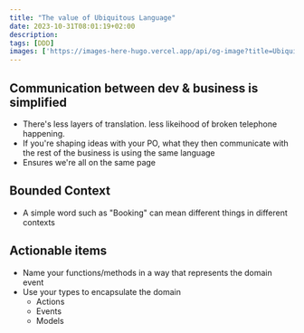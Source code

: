 ```yaml
---
title: "The value of Ubiquitous Language"
date: 2023-10-31T08:01:19+02:00
description: 
tags: [DDD]
images: ['https://images-here-hugo.vercel.app/api/og-image?title=Ubiquitous+Language']
---
```


## Communication between dev & business is simplified
- There's less layers of translation. less likeihood of broken telephone happening.
- If you're shaping ideas with your PO, what they then communicate with the rest of the business is using the same language
- Ensures we're all on the same page

## Bounded Context
- A simple word such as "Booking" can mean different things in different contexts

## Actionable items
- Name your functions/methods in a way that represents the domain event
- Use your types to encapsulate the domain
  - Actions
  - Events
  - Models

